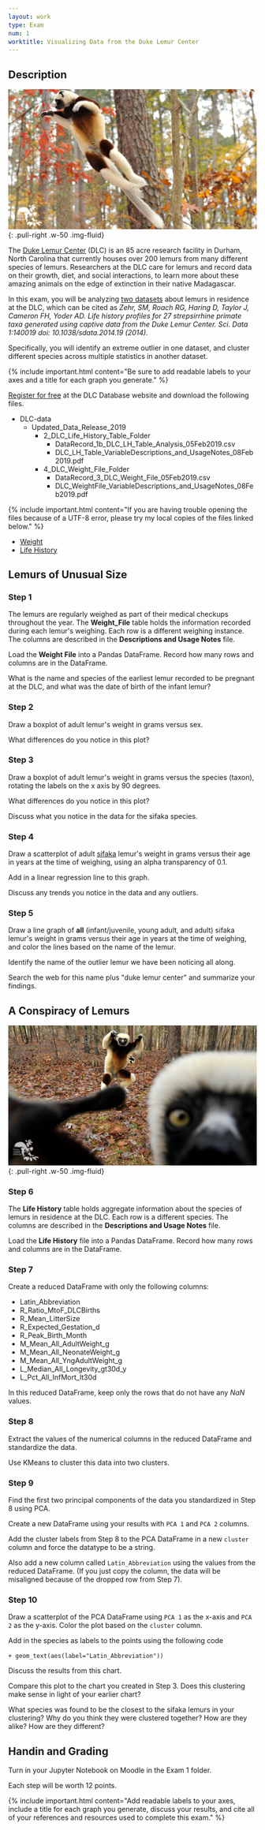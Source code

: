 ```yaml
---
layout: work
type: Exam
num: 1
worktitle: Visualizing Data from the Duke Lemur Center
---
```


## Description

![Leaping Sifaka from DLC](../assets/images/leaping.jpg){: .pull-right .w-50 .img-fluid}

The [Duke Lemur Center](https://lemur.duke.edu/) (DLC)
is an 85 acre research facility in Durham, North Carolina
that currently houses over 200 lemurs from many different
species of lemurs. Researchers at the DLC care for
lemurs and record data on their growth, diet, and
social interactions, to learn more about these amazing
animals on the edge of extinction in their native Madagascar.

In this exam, you will be analyzing
[two datasets](https://lemur.duke.edu/duke-lemur-center-database/)
about lemurs in residence at the DLC, which can be cited as
*Zehr, SM, Roach RG, Haring D, Taylor J, Cameron FH, Yoder AD. Life history profiles for 27 strepsirrhine primate taxa generated using captive data from the Duke Lemur Center. Sci. Data 1:140019 doi: 10.1038/sdata.2014.19 (2014).*

Specifically, you
will identify an extreme outlier in one dataset, and cluster
different species across multiple statistics in another dataset.

{% include important.html content="Be sure to add readable labels to your axes and a title for
each graph you generate." %}

[Register for free](https://duke.qualtrics.com/jfe/form/SV_cZMTHoHiAljNGXX?Q_JFE=qdg)
at the DLC Database website and download
the following files.
* DLC-data
  * Updated_Data_Release_2019
    * 2_DLC_Life_History_Table_Folder
      * DataRecord_1b_DLC_LH_Table_Analysis_05Feb2019.csv
      * DLC_LH_Table_VariableDescriptions_and_UsageNotes_08Feb2019.pdf
    * 4_DLC_Weight_File_Folder
      * DataRecord_3_DLC_Weight_File_05Feb2019.csv
      * DLC_WeightFile_VariableDescriptions_and_UsageNotes_08Feb2019.pdf

{% include important.html content="If you are having trouble opening the files because of a UTF-8 error, please try my local copies of the  files linked below." %}

* [Weight]({{site.baseurl}}/assets/data/DataRecord_3_DLC_Weight_File_05Feb2019.csv)
* [Life History]({{site.baseurl}}/assets/data/DataRecord_1b_DLC_LH_Table_Analysis_05Feb2019.csv)

## Lemurs of Unusual Size

### Step 1

The lemurs are regularly weighed as part of their medical
checkups throughout the year. The **Weight_File** table
holds the information recorded during
each lemur's weighing. Each row is a different
weighing instance. The columns are described in the
**Descriptions and Usage Notes** file.

Load the **Weight File** into a Pandas DataFrame. Record how many
rows and columns are in the DataFrame.

What is the name and species of the earliest lemur recorded to be pregnant at the DLC, and what was the date of birth of the infant lemur?

### Step 2

Draw a boxplot of adult lemur's weight in grams versus sex.

What
differences do you notice in this plot?

### Step 3

Draw a boxplot of adult lemur's weight in grams versus the species
(taxon), rotating the labels on the x axis by 90 degrees.

What
differences do you notice in this plot?

Discuss what you notice in
the data for the sifaka species.

### Step 4

Draw a scatterplot of adult
[sifaka](https://en.wikipedia.org/wiki/Sifaka) lemur's weight in
grams versus their age in years at the time of weighing, using an alpha
transparency of 0.1.

Add in a linear regression line to this graph.

Discuss any trends you notice in the data and any outliers.

### Step 5

Draw a line graph of **all** (infant/juvenile,
young adult, and adult) sifaka lemur's weight
in grams versus their age in years at the time of
weighing, and color the lines based on the name of the lemur.

Identify the name of the outlier lemur we have been
noticing all along.

Search the web for this name
plus "duke lemur center" and summarize your findings.

## A Conspiracy of Lemurs

![Sifaka Selfie from DLC](../assets/images/sifakas.jpg){: .pull-right .w-50 .img-fluid}

### Step 6

The **Life History** table holds aggregate information about the
species of lemurs in residence at the DLC. Each row is a different
species. The columns are described in the
**Descriptions and Usage Notes** file.

Load the **Life History** file into a Pandas DataFrame. Record how many
rows and columns are in the DataFrame.

### Step 7

Create a reduced DataFrame with only the following columns:

* Latin_Abbreviation
* R_Ratio_MtoF_DLCBirths
* R_Mean_LitterSize
* R_Expected_Gestation_d
* R_Peak_Birth_Month
* M_Mean_All_AdultWeight_g
* M_Mean_All_NeonateWeight_g
* M_Mean_All_YngAdultWeight_g
* L_Median_All_Longevity_gt30d_y
* L_Pct_All_InfMort_lt30d

In this reduced DataFrame, keep only the rows that do
not have any *NaN* values.

### Step 8

Extract the values of the numerical columns in the reduced DataFrame
and standardize the data.

Use KMeans to cluster this data into two clusters.

### Step 9

Find the first two principal components of the data you
standardized in Step 8 using PCA.

Create a new DataFrame using your results with `PCA 1` and `PCA 2` columns.

Add the cluster labels from Step 8 to the
PCA DataFrame in a new `cluster` column and
force the datatype to be a string.

Also add a new column called `Latin_Abbreviation` using
the values from the reduced DataFrame. (If you just copy the
column, the data will be misaligned because of the dropped row
from Step 7).

### Step 10

Draw a scatterplot of the PCA DataFrame using `PCA 1`
as the x-axis and `PCA 2` as the y-axis. Color the plot
based on the `cluster` column.

Add in the species as labels to the points using the following code

    + geom_text(aes(label="Latin_Abbreviation"))

Discuss the results from this chart.

Compare this plot to the chart you created in Step 3. Does this
clustering make sense in light of your earlier chart?

What species was found to be the closest to the sifaka lemurs
in your clustering? Why do you think they were
clustered together? How are they alike? How are they different?

## Handin and Grading

Turn in your Jupyter Notebook on Moodle in the Exam 1 folder.

Each step will be worth 12 points.

{% include important.html content="Add readable labels to your axes,
include a title for each graph you generate, discuss your results,
and cite all of your references and resources used to complete
this exam." %}
